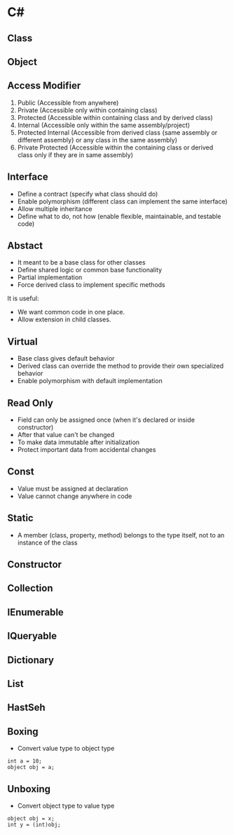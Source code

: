 # C#

## Class

## Object

## Access Modifier
1. Public (Accessible from anywhere)
2. Private (Accessible only within containing class)
3. Protected (Accessible within containing class and by derived class)
4. Internal (Accessible only within the same assembly/project)
5. Protected Internal (Accessible from derived class {same assembly or different assembly} or any class in the same assembly)
6. Private Protected (Accessible within the containing class or derived class only if they are in same assembly)

## Interface

- Define a contract (specify what class should do)
- Enable polymorphism (different class can implement the same interface)
- Allow multiple inheritance
- Define what to do, not how (enable flexible, maintainable, and testable code)

## Abstact

- It meant to be a base class for other classes
- Define shared logic or common base functionality
- Partial implementation
- Force derived class to implement specific methods

It is useful:
- We want common code in one place.
- Allow extension in child classes.

## Virtual

- Base class gives default behavior
- Derived class can override the method to provide their own specialized behavior
- Enable polymorphism with default implementation

## Read Only

- Field can only be assigned once (when it's declared or inside constructor)
- After that value can't be changed
- To make data immutable after initialization
- Protect important data from accidental changes

## Const

- Value must be assigned at declaration
- Value cannot change anywhere in code

## Static

- A member (class, property, method) belongs to the type itself, not to an instance of the class

## Constructor

## Collection

## IEnumerable

## IQueryable

## Dictionary

## List 

## HastSeh

## Boxing

- Convert value type to object type

```
int a = 10;
object obj = a;
```

## Unboxing

- Convert object type to value type

```
object obj = x;
int y = (int)obj;
```
